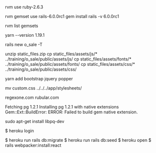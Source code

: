 
 rvm use ruby-2.6.3

 rvm gemset use rails-6.0.0rc1
  gem install rails -v 6.0.0rc1

  rvm list gemsets
  

yarn --version
1.19.1

rails new o_sale -T

unzip static_files.zip
 cp static_files/assets/js/*  ../training/o_sale/public/assets/js/
 cp static_files/assets/fonts/*  ../training/o_sale/public/assets/fonts/
 cp static_files/assets/css/*  ../training/o_sale/public/assets/css/

yarn add bootstrap jquery popper

 mv custom.css ../../../app/stylesheets/

 regexone.com
 rubular.com

Fetching pg 1.2.1
Installing pg 1.2.1 with native extensions
Gem::Ext::BuildError: ERROR: Failed to build gem native extension.


 sudo apt-get install libpq-dev

 $ heroku login

$ heroku run rails db:migrate
 $ heroku run rails db:seed
$ heroku open
$  rails webpacker:install:react
